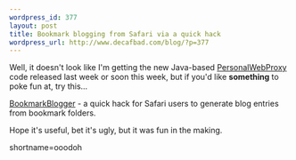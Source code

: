 ```yaml
--- 
wordpress_id: 377
layout: post
title: Bookmark blogging from Safari via a quick hack
wordpress_url: http://www.decafbad.com/blog/?p=377
---
```

<p>Well, it doesn't look like I'm getting the new Java-based <a href="http://www.decafbad.com/twiki/bin/view/Main/PersonalWebProxy">PersonalWebProxy</a> code released last week or soon this week, but if you'd like <strong>something</strong> to poke fun at, try this...</p>
<p><a href="http://www.decafbad.com/twiki/bin/view/Main/BookmarkBlogger">BookmarkBlogger</a> - a quick hack for Safari users to generate blog entries from bookmark folders.</p>
<p>Hope it's useful, bet it's ugly, but it was fun in the making.</p>
<!--more-->
shortname=ooodoh
